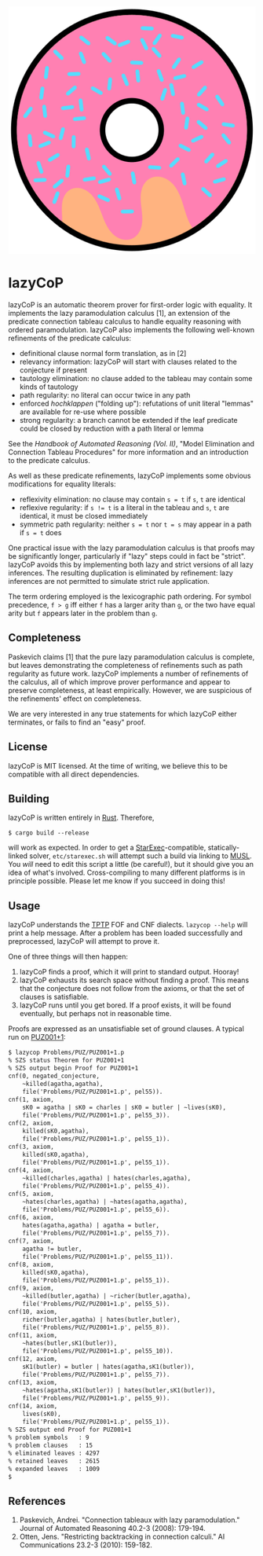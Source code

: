 <p align="center">
 <a href="https://github.com/MichaelRawson/lazycop">
  <img src="https://github.com/MichaelRawson/lazycop/blob/master/etc/logo.svg">
 </a>
</p>

# lazyCoP
lazyCoP is an automatic theorem prover for first-order logic with equality.
It implements the lazy paramodulation calculus [1], an extension of the predicate connection tableau calculus to handle equality reasoning with ordered paramodulation.
lazyCoP also implements the following well-known refinements of the predicate calculus:
 - definitional clause normal form translation, as in [2]
 - relevancy information: lazyCoP will start with clauses related to the conjecture if present
 - tautology elimination: no clause added to the tableau may contain some kinds of tautology
 - path regularity: no literal can occur twice in any path
 - enforced _hochklappen_ ("folding up"): refutations of unit literal "lemmas" are available for re-use where possible
 - strong regularity: a branch cannot be extended if the leaf predicate could be closed by reduction with a path literal or lemma

See the _Handbook of Automated Reasoning (Vol. II)_, "Model Elimination and Connection Tableau Procedures" for more information and an introduction to the predicate calculus.

As well as these predicate refinements, lazyCoP implements some obvious modifications for equality literals:
 - reflexivity elimination: no clause may contain `s = t` if `s`, `t` are identical
 - reflexive regularity: if `s != t` is a literal in the tableau and `s`, `t` are identical, it must be closed immediately
 - symmetric path regularity: neither `s = t` nor `t = s` may appear in a path if `s = t` does

One practical issue with the lazy paramodulation calculus is that proofs may be significantly longer, particularly if "lazy" steps could in fact be "strict".
lazyCoP avoids this by implementing both lazy and strict versions of all lazy inferences.
The resulting duplication is eliminated by refinement: lazy inferences are not permitted to simulate strict rule application.

The term ordering employed is the lexicographic path ordering.
For symbol precedence, `f > g` iff either `f` has a larger arity than `g`, or the two have equal arity but `f` appears later in the problem than `g`.

## Completeness
Paskevich claims [1] that the pure lazy paramodulation calculus is complete, but leaves demonstrating the completeness of refinements such as path regularity as future work.
lazyCoP implements a number of refinements of the calculus, all of which improve prover performance and appear to preserve completeness, at least empirically.
However, we are suspicious of the refinements' effect on completeness.

We are very interested in any true statements for which lazyCoP either terminates, or fails to find an "easy" proof.

## License
lazyCoP is MIT licensed. At the time of writing, we believe this to be compatible with all direct dependencies.

## Building
lazyCoP is written entirely in [Rust](https://rust-lang.org).
Therefore,
```
$ cargo build --release
```
will work as expected.
In order to get a [StarExec](https://starexec.org)-compatible, statically-linked solver, `etc/starexec.sh` will attempt such a build via linking to [MUSL](https://musl.libc.org/).
You _will_ need to edit this script a little (be careful!), but it should give you an idea of what's involved.
Cross-compiling to many different platforms is in principle possible.
Please let me know if you succeed in doing this!

## Usage
lazyCoP understands the [TPTP](http://tptp.org) FOF and CNF dialects.
`lazycop --help` will print a help message.
After a problem has been loaded successfully and preprocessed, lazyCoP will attempt to prove it.

One of three things will then happen:
 1. lazyCoP finds a proof, which it will print to standard output. Hooray!
 2. lazyCoP exhausts its search space without finding a proof. This means that the conjecture does not follow from the axioms, or that the set of clauses is satisfiable.
 3. lazyCoP runs until you get bored. If a proof exists, it will be found eventually, but perhaps not in reasonable time.

Proofs are expressed as an unsatisfiable set of ground clauses.
A typical run on [PUZ001+1](http://tptp.org/cgi-bin/SeeTPTP?Category=Problems&Domain=PUZ&File=PUZ001+1.p):
```
$ lazycop Problems/PUZ/PUZ001+1.p
% SZS status Theorem for PUZ001+1
% SZS output begin Proof for PUZ001+1
cnf(0, negated_conjecture,
	~killed(agatha,agatha),
	file('Problems/PUZ/PUZ001+1.p', pel55)).
cnf(1, axiom,
	sK0 = agatha | sK0 = charles | sK0 = butler | ~lives(sK0),
	file('Problems/PUZ/PUZ001+1.p', pel55_3)).
cnf(2, axiom,
	killed(sK0,agatha),
	file('Problems/PUZ/PUZ001+1.p', pel55_1)).
cnf(3, axiom,
	killed(sK0,agatha),
	file('Problems/PUZ/PUZ001+1.p', pel55_1)).
cnf(4, axiom,
	~killed(charles,agatha) | hates(charles,agatha),
	file('Problems/PUZ/PUZ001+1.p', pel55_4)).
cnf(5, axiom,
	~hates(charles,agatha) | ~hates(agatha,agatha),
	file('Problems/PUZ/PUZ001+1.p', pel55_6)).
cnf(6, axiom,
	hates(agatha,agatha) | agatha = butler,
	file('Problems/PUZ/PUZ001+1.p', pel55_7)).
cnf(7, axiom,
	agatha != butler,
	file('Problems/PUZ/PUZ001+1.p', pel55_11)).
cnf(8, axiom,
	killed(sK0,agatha),
	file('Problems/PUZ/PUZ001+1.p', pel55_1)).
cnf(9, axiom,
	~killed(butler,agatha) | ~richer(butler,agatha),
	file('Problems/PUZ/PUZ001+1.p', pel55_5)).
cnf(10, axiom,
	richer(butler,agatha) | hates(butler,butler),
	file('Problems/PUZ/PUZ001+1.p', pel55_8)).
cnf(11, axiom,
	~hates(butler,sK1(butler)),
	file('Problems/PUZ/PUZ001+1.p', pel55_10)).
cnf(12, axiom,
	sK1(butler) = butler | hates(agatha,sK1(butler)),
	file('Problems/PUZ/PUZ001+1.p', pel55_7)).
cnf(13, axiom,
	~hates(agatha,sK1(butler)) | hates(butler,sK1(butler)),
	file('Problems/PUZ/PUZ001+1.p', pel55_9)).
cnf(14, axiom,
	lives(sK0),
	file('Problems/PUZ/PUZ001+1.p', pel55_1)).
% SZS output end Proof for PUZ001+1
% problem symbols	: 9
% problem clauses	: 15
% eliminated leaves	: 4297
% retained leaves	: 2615
% expanded leaves	: 1009
$
```

## References
1. Paskevich, Andrei. "Connection tableaux with lazy paramodulation." Journal of Automated Reasoning 40.2-3 (2008): 179-194.
2. Otten, Jens. "Restricting backtracking in connection calculi." AI Communications 23.2-3 (2010): 159-182.
